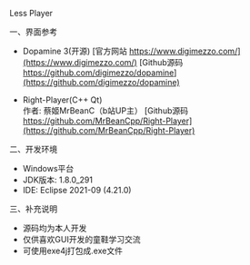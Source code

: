 Less Player

一、界面参考
* Dopamine 3(开源)
   [官方网站 https://www.digimezzo.com/](https://www.digimezzo.com/)
   [Github源码 https://github.com/digimezzo/dopamine](https://github.com/digimezzo/dopamine)  
   
* Right-Player(C++ Qt)  
	作者: 蔡姬MrBeanC（b站UP主）
   [Github源码 https://github.com/MrBeanCpp/Right-Player](https://github.com/MrBeanCpp/Right-Player)

二、开发环境
* Windows平台
* JDK版本: 1.8.0_291
* IDE: Eclipse 2021-09 (4.21.0)

三、补充说明
* 源码均为本人开发
* 仅供喜欢GUI开发的童鞋学习交流
* 可使用exe4j打包成.exe文件
